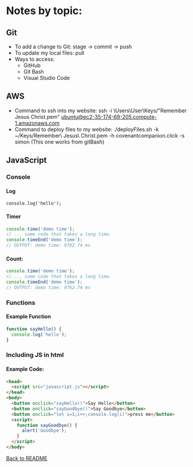 # Notes by topic:
## Git
* To add a change to Git: stage -> commit -> push
* To update my local files: pull
* Ways to access:
  * GitHub
  * Git Bash
  * Visual Studio Code
## AWS
* Command to ssh into my website: ssh -i \Users\User\Keys/"Remember Jesus Christ.pem" ubuntu@ec2-35-174-69-205.compute-1.amazonaws.com
* Command to deploy files to my website: ./deployFiles.sh -k ~/Keys/Remember\ Jesus\ Christ.pem -h covenantcompanion.click -s simon (This one works from gitBash)

## JavaScript
### Console
#### Log 
`console.log('hello');`
#### Timer
```javascript
console.time('demo time');
// ... some code that takes a long time.
console.timeEnd('demo time');
// OUTPUT: demo time: 9762.74 ms
```
#### Count:
```javascript
console.time('demo time');
// ... some code that takes a long time.
console.timeEnd('demo time');
// OUTPUT: demo time: 9762.74 ms
```
### Functions
#### Example Function
```javascript
function sayHello() {
  console.log('hello');
}
```
### Including JS in html
#### Example Code:
```html
<head>
  <script src="javascript.js"></script>
</head>
<body>
  <button onclick="sayHello()">Say Hello</button>
  <button onclick="sayGoodbye()">Say Goodbye</button>
  <button onclick="let i=1;i++;console.log(i)">press me</button>
  <script>
    function sayGoodbye() {
      alert('Goodbye');
    }
  </script>
</body>
```
[Back to README](README.md) 
